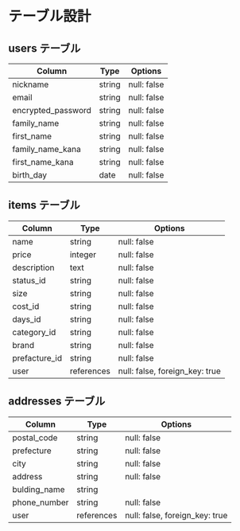 # 	テーブル設計								
									
##	 users テーブル							
									
| Column 	     	     | Type 	|	Options    	|	
| -------------------| ------ |	-----------	|	
| nickname    	     | string |	null: false |	
| email  	 	  	     | string |	null: false |	
| encrypted_password | string |	null: false |	
| family_name  	     | string |	null: false |	
| first_name  	     | string |	null: false |	
| family_name_kana   | string |	null: false |	
| first_name_kana    | string	|	null: false |	
| birth_day    	     | date   |	null: false |	

									
##	 items テーブル							
									
| Column 	      | Type 	     |	Options      	                 |
| ------------- | ---------- |	------------------------------ |
| name   	      | string     |	null: false  	               	 |
| price  	   	  | integer    |	null: false  	                 |
| description   | text       |	null: false  	               	 |
| status_id 	  | string     |	null: false  	               	 |
| size          | string     |	null: false  	               	 |
| cost_id       | string     |	null: false  	               	 |
| days_id   	  | string     |	null: false  	               	 |
| category_id   | string     |	null: false  	               	 |
| brand         | string     |	null: false  	               	 |
| prefacture_id | string     |	null: false  	               	 |
| user	        | references |	null: false, foreign_key: true |
									
##	 addresses テーブル						
									
| Column 	     	   | Type   	  | Options 	                     |
| ---------------- | ---------- | ------------------------------ |
| postal_code 	   | string 	  | null: false              	     |
| prefecture  	   | string     | null: false              	     |
| city   	     	   | string     | null: false              	     |
| address 	       | string 	  | null: false              	     |
| bulding_name	   | string 	  |         	                     |
| phone_number	   | string 	  | null: false               	   |
| user        	   | references | null: false, foreign_key: true |
